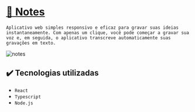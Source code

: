 # [ :blue_book: Notes](https://letticiamoura.github.io/NotesLM/)
``Aplicativo web simples responsivo e eficaz para gravar suas ideias instantaneamente. Com apenas um clique, você pode começar a gravar sua voz e, em seguida, o aplicativo transcreve automaticamente suas gravações em texto.
``

![notes](https://github.com/letticiamoura/NotesLM/assets/101461923/c4b57a4b-8440-4326-b4f5-d6d1961db3ea)

## ✔️ Tecnologias utilizadas

- ``React``
- ``Typescript``
- ``Node.js``
